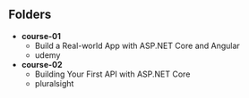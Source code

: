 ## Folders 

* **course-01**
  * Build a Real-world App with ASP.NET Core and Angular
  * udemy
* **course-02**
  * Building Your First API with ASP.NET Core
  * pluralsight
  